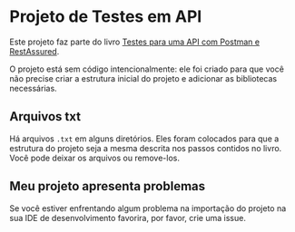# Projeto de Testes em API
Este projeto faz parte do livro [Testes para uma API com Postman e RestAssured](https://leanpub.com/testes-api-postman-rest-assured-v1).

O projeto está sem código intencionalmente: ele foi criado para que você não precise criar a estrutura inicial do projeto 
e adicionar as bibliotecas necessárias.

## Arquivos txt
Há arquivos `.txt` em alguns diretórios. Eles foram colocados para que a estrutura do projeto seja a mesma descrita 
nos passos contidos no livro.
Você pode deixar os arquivos ou remove-los.

## Meu projeto apresenta problemas
Se você estiver enfrentando algum problema na importação do projeto na sua IDE de desenvolvimento favorira, por favor, 
crie uma issue.